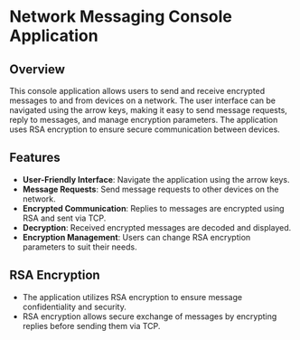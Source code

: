 # Network Messaging Console Application

## Overview

This console application allows users to send and receive encrypted messages to and from devices on a network. The user interface can be navigated using the arrow keys, making it easy to send message requests, reply to messages, and manage encryption parameters. The application uses RSA encryption to ensure secure communication between devices.

## Features

- **User-Friendly Interface**: Navigate the application using the arrow keys.
- **Message Requests**: Send message requests to other devices on the network.
- **Encrypted Communication**: Replies to messages are encrypted using RSA and sent via TCP.
- **Decryption**: Received encrypted messages are decoded and displayed.
- **Encryption Management**: Users can change RSA encryption parameters to suit their needs.

## RSA Encryption

- The application utilizes RSA encryption to ensure message confidentiality and security.
- RSA encryption allows secure exchange of messages by encrypting replies before sending them via TCP.
